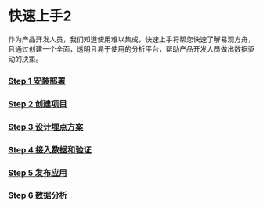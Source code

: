 # 快速上手2

作为产品开发人员，我们知道使用难以集成，快速上手将帮您快速了解易观方舟，且通过创建一个全面，透明且易于使用的分析平台，帮助产品开发人员做出数据驱动的决策。

### [Step 1 安装部署](an-zhuang-bu-shu.md)

### [Step 2 创建项目](chuang-jian-xiang-mu.md)

### [Step 3 设计埋点方案](mai-dian-fang-an.md)

### [Step 4 接入数据和验证](shu-ju-jie-ru-he-yan-zheng.md)

### [Step 5 发布应用](fa-bu-ying-yong.md)

### [Step 6 数据分析](shu-ju-fen-xi.md)



